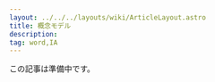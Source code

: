 ```yaml
---
layout: ../../../layouts/wiki/ArticleLayout.astro
title: 概念モデル
description:
tag: word,IA
---
```


この記事は準備中です。